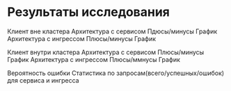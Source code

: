 # Результаты исследования

Клиент вне кластера
Архитектура с сервисом
Пдюсы/минусы
График
Архитектура с ингрессом
Плюсы/минусы
График

Клиент внутри кластера
Архитектура с сервисом
Плюсы/минусы
График
Архитектура с ингрессом
Плюсы/ммнусы
График

Вероятность ошибки
Статистика по запросам(всего/успешных/ошибок) для сервиса и ингресса